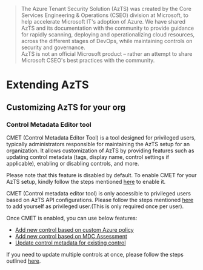 > The Azure Tenant Security Solution (AzTS) was created by the Core Services Engineering & Operations (CSEO) division at Microsoft, to help accelerate Microsoft IT's adoption of Azure. We have shared AzTS and its documentation with the community to provide guidance for rapidly scanning, deploying and operationalizing cloud resources, across the different stages of DevOps, while maintaining controls on security and governance.
<br>AzTS is not an official Microsoft product – rather an attempt to share Microsoft CSEO's best practices with the community.

# Extending AzTS

## Customizing AzTS for your org

### Control Metadata Editor tool
CMET (Control Metadata Editor Tool) is a tool designed for privileged users, typically administrators responsible for maintaining the AzTS setup for an organization. It allows customization of AzTS by providing features such as updating control metadata (tags, display name, control settings if applicable), enabling or disabling controls, and more.

Please note that this feature is disabled by default. To enable CMET for your AzTS setup, kindly follow the steps mentioned [here](../Extending%20AzTS/Prerequisites.md#prerequisite-azts-configurations-to-enable-control-metadata-editor-toolcmet) to enable it.

CMET (Control metadata editor tool) is only accessible to privileged users based on AzTS API configurations. Please follow the steps mentioned [here](../06-Customizing%20AzTS%20for%20your%20org/Extending%20AzTS/Prerequisites.md#access-to-cmet-control-metadata-editor-tool) to add yourself as privileged user.(This is only required once per user).

Once CMET is enabled, you can use below features:

   - [Add new control based on custom Azure policy](/06-Customizing%20AzTS%20for%20your%20org/Extending%20AzTS/AddControlForPolicy.md)
   - [Add new control based on MDC Assessment](/06-Customizing%20AzTS%20for%20your%20org/Extending%20AzTS/AddControlForAssessment.md) 
   - [Update control metadata for existing control](../06-Customizing%20AzTS%20for%20your%20org/Extending%20AzTS/UpdateControlMetadata.md)

   If you need to update multiple controls at once, please follow the steps outlined [here](../06-Customizing%20AzTS%20for%20your%20org/Extending%20AzTS/FeaturesInCMET.md#bulk-edit).
   
   









